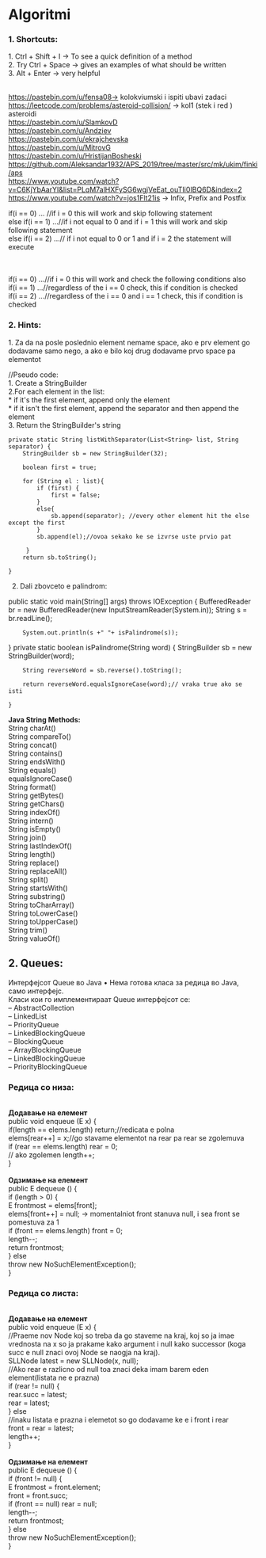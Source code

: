 # <h1>Algoritmi </h1>
  
  <h3> 1. Shortcuts: </h3>
 1. Ctrl + Shift + I -> To see a quick definition of a method <br>
 2. Try Ctrl + Space -> gives an examples of what should be written<br>
 3. Alt + Enter -> very helpful<br><br>

https://pastebin.com/u/fensa08-> kolokviumski i ispiti ubavi zadaci<br>
https://leetcode.com/problems/asteroid-collision/ -> kol1 (stek i red ) asteroidi<br>
https://pastebin.com/u/SlamkovD<br>
https://pastebin.com/u/Andziev<br>
https://pastebin.com/u/ekrajchevska<br>
https://pastebin.com/u/MitrovG<br>
https://pastebin.com/u/HristijanBosheski<br>
https://github.com/Aleksandar1932/APS_2019/tree/master/src/mk/ukim/finki/aps<br>
https://www.youtube.com/watch?v=C6KjYbAarYI&list=PLqM7alHXFySG6wgjVeEat_ouTIi0IBQ6D&index=2<br>
https://www.youtube.com/watch?v=jos1Flt21is -> Infix, Prefix and Postfix <br>



if(i == 0) ... //if i = 0 this will work and skip following statement<br>
else if(i == 1) ...//if i not equal to 0 and if i = 1 this will work and skip following statement<br>
else if(i == 2) ...// if i not equal to 0 or 1 and if i = 2 the statement will execute<br><br><br>


if(i == 0) ...//if i = 0 this will work and check the following conditions also<br>
if(i == 1) ...//regardless of the i == 0 check, this if condition is checked<br>
if(i == 2) ...//regardless of the i == 0 and i == 1 check, this if condition is checked<br>



<h3> 2. Hints:</h3>
 1. Za da na posle poslednio element nemame space, ako e prv element go dodavame samo nego, 
  a ako e bilo koj drug dodavame prvo space pa elementot
  
  //Pseudo code:<br>
     1. Create a StringBuilder<br>
     2.For each element in the list:<br>
     *       if it's the first element, append only the element<br>
     *       if it isn't the first element, append the separator and then append the element<br>
     3. Return the StringBuilder's string <br>

    private static String listWithSeparator(List<String> list, String separator) {
        StringBuilder sb = new StringBuilder(32);

        boolean first = true;

        for (String el : list){
            if (first) {
                first = false;
            }
            else{
                sb.append(separator); //every other element hit the else except the first
            }
            sb.append(el);//ovoa sekako ke se izvrse uste prvio pat

         }
        return sb.toString();

    }
    
 2. Dali zbovceto e palindrom:
 
  public static void main(String[] args) throws IOException {
 BufferedReader br = new BufferedReader(new InputStreamReader(System.in));
        String s = br.readLine();

        System.out.println(s +" "+ isPalindrome(s));
 }
  private static boolean isPalindrome(String word) {
        StringBuilder sb = new StringBuilder(word);

        String reverseWord = sb.reverse().toString();

        return reverseWord.equalsIgnoreCase(word);// vraka true ako se isti

    }
    
    
<b>Java String Methods: </b> <br>
String charAt()<br>
String compareTo()<br>
String concat()<br>
String contains()<br>
String endsWith()<br>
String equals()<br>
equalsIgnoreCase()<br>
String format()<br>
String getBytes()<br>
String getChars()<br>
String indexOf()<br>
String intern()<br>
String isEmpty()<br>
String join()<br>
String lastIndexOf()<br>
String length()<br>
String replace()<br>
String replaceAll()<br>
String split()<br>
String startsWith()<br>
String substring()<br>
String toCharArray()<br>
String toLowerCase()<br>
String toUpperCase()<br>
String trim()<br>
String valueOf()<br>


<h2> 2. Queues:</h2>
Интерфејсот Queue во Java
• Нема готова класа за редица во Java, само интерфејс.<br>
Класи кои го имплементираат Queue интерфејсот се:<br>
– AbstractCollection<br>
– LinkedList<br>
– PriorityQueue<br>
– LinkedBlockingQueue<br>
– BlockingQueue<br>
– ArrayBlockingQueue<br>
– LinkedBlockingQueue<br>
– PriorityBlockingQueue<br>

<h3>Редица со низа:</h3><br>
<b>Додавање на елемент</b><br>
public void enqueue (E x) { <br>
if(length == elems.length) return;//redicata e polna<br>
elems[rear++] = x;//go stavame elementot na rear pa rear se zgolemuva <br>
if (rear == elems.length) rear = 0;<br>// ako zgolemen
length++;<br>
}<br>
<br>
<b>Oдзимање на елемент</b><br>
public E dequeue () {<br>
if (length > 0) {<br>
E frontmost = elems[front];<br>
elems[front++] = null; -> momentalniot front stanuva null, i sea front se pomestuva za 1<br>
if (front == elems.length) front = 0;<br>
length--;<br>
return frontmost;<br>
} else<br>
throw new NoSuchElementException();<br>
} <br>
<h3>Редица со листа:</h3><br>
<b>Додавање на елемент</b><br>
public void enqueue (E x) {<br>
//Praeme nov Node koj so treba da go staveme na kraj, koj so ja imae vrednosta na x so ja prakame kako argument i null kako successor (koga succ e null znaci ovoj Node se naogja na kraj).<br>
SLLNode<E> latest = new SLLNode<E>(x, null);<br>
//Ako rear e razlicno od null toa znaci deka imam barem eden element(listata ne e prazna) <br> 
if (rear != null) {<br>
rear.succ = latest;<br>
rear = latest;<br>
} else<br>
//inaku listata e prazna i elemetot so go dodavame ke e i front i rear<br>  
front = rear = latest;<br>
length++;<br>
}<br>
  <br>
  <b>Oдзимање на елемент</b><br>
public E dequeue () {<br>
if (front != null) {<br>
E frontmost = front.element;<br>
front = front.succ;<br>
if (front == null) rear = null;<br>
length--;<br>
return frontmost;<br>
} else<br>
throw new NoSuchElementException();<br>
}<br>
  <br>
